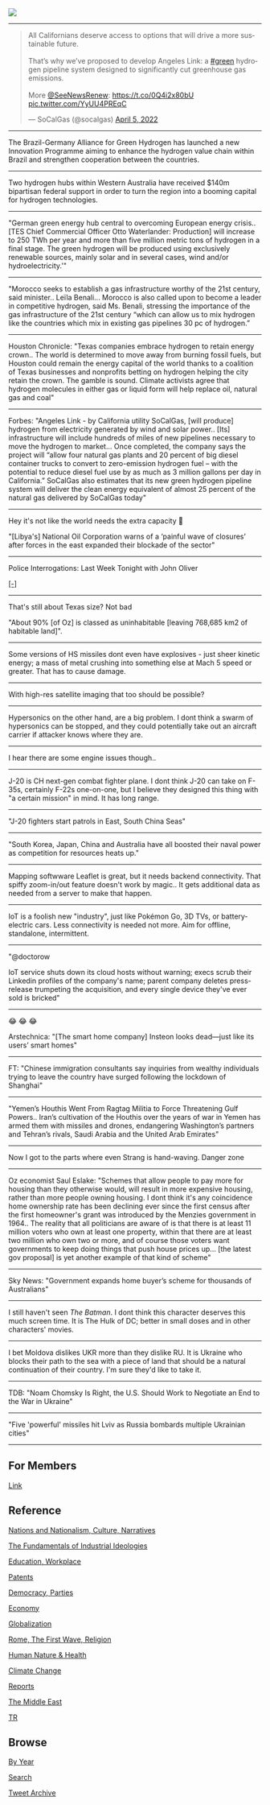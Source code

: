 <img src="https://drive.google.com/uc?export=view&id=1B2wf9R7AMH1d7Vw6e2mucLbIQ5NSjir7"/>

---

<blockquote class="twitter-tweet"><p lang="en" dir="ltr">All Californians deserve access to options that will drive a more sustainable future.  <br>  <br>That’s why we’ve proposed to develop Angeles Link: a <a href="https://twitter.com/hashtag/green?src=hash&amp;ref_src=twsrc%5Etfw">#green</a> hydrogen pipeline system designed to significantly cut greenhouse gas emissions.<br><br>More <a href="https://twitter.com/SeeNewsRenew?ref_src=twsrc%5Etfw">@SeeNewsRenew</a>: <a href="https://t.co/0Q4i2x80bU">https://t.co/0Q4i2x80bU</a> <a href="https://t.co/YyUU4PREqC">pic.twitter.com/YyUU4PREqC</a></p>&mdash; SoCalGas (@socalgas) <a href="https://twitter.com/socalgas/status/1511434086211981315?ref_src=twsrc%5Etfw">April 5, 2022</a></blockquote> <script async src="https://platform.twitter.com/widgets.js" charset="utf-8"></script>

---

The Brazil-Germany Alliance for Green Hydrogen has launched a new
Innovation Programme aiming to enhance the hydrogen value chain within
Brazil and strengthen cooperation between the countries.

---

Two hydrogen hubs within Western Australia have received $140m
bipartisan federal support in order to turn the region into a booming
capital for hydrogen technologies.

---

"German green energy hub central to overcoming European energy
crisis..[TES Chief Commercial Officer Otto Waterlander: Production]
will increase to 250 TWh per year and more than five million metric
tons of hydrogen in a final stage. The green hydrogen will be produced
using exclusively renewable sources, mainly solar and in several
cases, wind and/or hydroelectricity.'"

---

"Morocco seeks to establish a gas infrastructure worthy of the 21st
century, said minister.. Leïla Benali... Morocco is also called upon
to become a leader in competitive hydrogen, said Ms. Benali, stressing
the importance of the gas infrastructure of the 21st century “which
can allow us to mix hydrogen like the countries which mix in existing
gas pipelines 30 pc of hydrogen.”

---

Houston Chronicle: "Texas companies embrace hydrogen to retain energy
crown.. The world is determined to move away from burning fossil
fuels, but Houston could remain the energy capital of the world thanks
to a coalition of Texas businesses and nonprofits betting on hydrogen
helping the city retain the crown. The gamble is sound. Climate
activists agree that hydrogen molecules in either gas or liquid form
will help replace oil, natural gas and coal"

---

Forbes: "Angeles Link - by California utility SoCalGas, [will produce]
hydrogen from electricity generated by wind and solar power.. [Its]
infrastructure will include hundreds of miles of new pipelines
necessary to move the hydrogen to market... Once completed, the
company says the project will “allow four natural gas plants and 20
percent of big diesel container trucks to convert to zero-emission
hydrogen fuel – with the potential to reduce diesel fuel use by as
much as 3 million gallons per day in California.”  SoCalGas also
estimates that its new green hydrogen pipeline system will deliver the
clean energy equivalent of almost 25 percent of the natural gas
delivered by SoCalGas today"

---

Hey it's not like the world needs the extra capacity 🤨

"[Libya's] National Oil Corporation warns of a ‘painful wave of
closures’ after forces in the east expanded their blockade of the
sector"

---

Police Interrogations: Last Week Tonight with John Oliver 

[[-]](https://youtu.be/obCNQ0xksZ4?t=43)

---

That's still about Texas size? Not bad

"About 90% [of Oz] is classed as uninhabitable [leaving 768,685 km2 of
habitable land]".

---

Some versions of HS missiles dont even have explosives - just sheer
kinetic energy; a mass of metal crushing into something else at Mach 5
speed or greater. That has to cause damage.

---

With high-res satellite imaging that too should be possible? 

---

Hypersonics on the other hand, are a big problem. I dont think a swarm
of hypersonics can be stopped, and they could potentially take out an
aircraft carrier if attacker knows where they are.

---

I hear there are some engine issues though..

---

J-20 is CH next-gen combat fighter plane. I dont think J-20 can take
on F-35s, certainly F-22s one-on-one, but I believe they designed this
thing with "a certain mission" in mind. It has long range. 

---

"J-20 fighters start patrols in East, South China Seas"

---

"South Korea, Japan, China and Australia have all boosted their naval
power as competition for resources heats up."

---

Mapping softwware Leaflet is great, but it needs backend
connectivity. That spiffy zoom-in/out feature doesn't work by magic..
It gets additional data as needed from a server to make that happen.

---

IoT is a foolish new "industry", just like Pokémon Go, 3D TVs, or
battery-electric cars. Less connectivity is needed not more.  Aim for
offline, standalone, intermittent.

---

"@doctorow

IoT service shuts down its cloud hosts without warning; execs scrub
their Linkedin profiles of the company's name; parent company deletes
press-release trumpeting the acquisition, and every single device
they've ever sold is bricked"

---

😂 😂 😂 

Arstechnica: "[The smart home company] Insteon looks dead—just like
its users’ smart homes"

---

FT: "Chinese immigration consultants say inquiries from wealthy
individuals trying to leave the country have surged following the
lockdown of Shanghai"

---

"Yemen’s Houthis Went From Ragtag Militia to Force Threatening Gulf
Powers.. Iran’s cultivation of the Houthis over the years of war in
Yemen has armed them with missiles and drones, endangering
Washington’s partners and Tehran’s rivals, Saudi Arabia and the United
Arab Emirates"

---

Now I got to the parts where even Strang is hand-waving. Danger zone

---

Oz economist Saul Eslake: "Schemes that allow people to pay more for
housing than they otherwise would, will result in more expensive
housing, rather than more people owning housing. I dont think it's any
coincidence home ownership rate has been declining ever since the
first census after the first homeowner's grant was introduced by the
Menzies government in 1964.. The reality that all politicians are
aware of is that there is at least 11 million voters who own at least
one property, within that there are at least two million who own two
or more, and of course those voters want governments to keep doing
things that push house prices up... [the latest gov proposal] is yet
another example of that kind of scheme"
 
---

Sky News: "Government expands home buyer’s scheme for thousands of Australians"

---

I still haven't seen *The Batman*. I dont think this character
deserves this much screen time. It is The Hulk of DC; better in small
doses and in other characters' movies.

---

I bet Moldova dislikes UKR more than they dislike RU. It is Ukraine
who blocks their path to the sea with a piece of land that should be a
natural continuation of their country. I'm sure they'd like to take it.

---

TDB: "Noam Chomsky Is Right, the U.S. Should Work to Negotiate an End
to the War in Ukraine"

---

"Five 'powerful' missiles hit Lviv as Russia bombards multiple Ukrainian cities"

---

## For Members

[Link](https://thirdwave-members.herokuapp.com)

## Reference

[Nations and Nationalism, Culture, Narratives](/2013/02/nations-and-nationalism.md)

[The Fundamentals of Industrial Ideologies](/2011/04/fundamentals-of-industrial-ideologies.md)

[Education, Workplace](2017/09/education-workplace.md)

[Patents](/2018/09/patents.md)

[Democracy, Parties](/2016/11/democracy.md)

[Economy](/2018/05/economy.md)

[Globalization](/2018/09/globalization.md)

[Rome, The First Wave, Religion](/2017/12/rome.md)

[Human Nature & Health](/2020/07/human-nature.md)

[Climate Change](/2018/12/climate.md)

[Reports](/2019/05/reports.md)

[The Middle East](/2019/07/middleeast.md)

[TR](../tr)

## Browse

[By Year](years.md)

[Search](search.html)

[Tweet Archive](/tweets/README.md)


